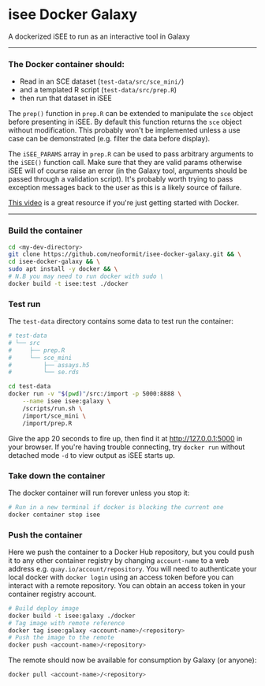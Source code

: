 # isee Docker Galaxy

A dockerized iSEE to run as an interactive tool in Galaxy

---

### The Docker container should:
- Read in an SCE dataset (`test-data/src/sce_mini/`)
- and a templated R script (`test-data/src/prep.R`)
- then run that dataset in iSEE

The `prep()` function in `prep.R` can be extended to manipulate the `sce`
object before presenting in iSEE. By default this function returns the `sce`
object without modification. This probably won't be implemented unless a use
case can be demonstrated (e.g. filter the data before display).

The `iSEE_PARAMS` array in `prep.R` can be used to pass arbitrary
arguments to the `iSEE()` function call. Make sure that they are valid params
otherwise iSEE will of course raise an error (in the Galaxy tool, arguments
should be passed through a validation script). It's probably worth trying to
pass exception messages back to the user as this is a likely source of failure.

[This video](https://www.youtube.com/watch?v=iqqDU2crIEQ&t=1002s&ab_channel=Docker)
is a great resource if you're just getting started with Docker.

---

### Build the container

```sh
cd <my-dev-directory>
git clone https://github.com/neoformit/isee-docker-galaxy.git && \
cd isee-docker-galaxy && \
sudo apt install -y docker && \
# N.B you may need to run docker with sudo \
docker build -t isee:test ./docker
```

### Test run

The `test-data` directory contains some data to test run the container:

```sh
# test-data
# └── src
#     ├── prep.R
#     └── sce_mini
#         ├── assays.h5
#         └── se.rds

cd test-data
docker run -v "$(pwd)"/src:/import -p 5000:8888 \
    --name isee isee:galaxy \
    /scripts/run.sh \
    /import/sce_mini \
    /import/prep.R
```

Give the app 20 seconds to fire up, then find it at http://127.0.0.1:5000 in
your browser. If you're having trouble connecting, try `docker run` without
detached mode `-d` to view output as iSEE starts up.

### Take down the container

The docker container will run forever unless you stop it:

```sh
# Run in a new terminal if docker is blocking the current one
docker container stop isee
```

### Push the container

Here we push the container to a Docker Hub repository, but you could push it
to any other container registry by changing `account-name` to a web address
e.g. `quay.io/account/repository`. You will need to authenticate your local
docker with `docker login` using an access token before you can interact with a
remote repository. You can obtain an access token in your container registry
account.

```sh
# Build deploy image
docker build -t isee:galaxy ./docker
# Tag image with remote reference
docker tag isee:galaxy <account-name>/<repository>
# Push the image to the remote
docker push <account-name>/<repository>
```

The remote should now be available for consumption by Galaxy (or anyone):

```sh
docker pull <account-name>/<repository>
```
